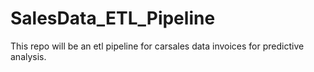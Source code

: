 # SalesData_ETL_Pipeline
This repo will be an etl pipeline for carsales data invoices for predictive analysis.
